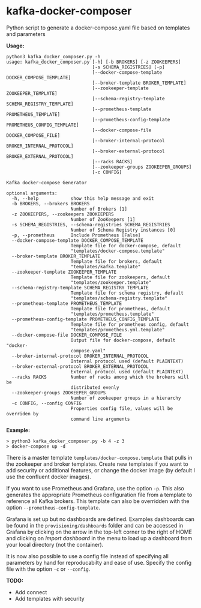 # kafka-docker-composer
Python script to generate a docker-compose.yaml file based on templates and parameters

**Usage:**

```
python3 kafka_docker_composer.py -h
usage: kafka_docker_composer.py [-h] [-b BROKERS] [-z ZOOKEEPERS]
                                [-s SCHEMA_REGISTRIES] [-p]
                                [--docker-compose-template DOCKER_COMPOSE_TEMPLATE]
                                [--broker-template BROKER_TEMPLATE]
                                [--zookeeper-template ZOOKEEPER_TEMPLATE]
                                [--schema-registry-template SCHEMA_REGISTRY_TEMPLATE]
                                [--prometheus-template PROMETHEUS_TEMPLATE]
                                [--prometheus-config-template PROMETHEUS_CONFIG_TEMPLATE]
                                [--docker-compose-file DOCKER_COMPOSE_FILE]
                                [--broker-internal-protocol BROKER_INTERNAL_PROTOCOL]
                                [--broker-external-protocol BROKER_EXTERNAL_PROTOCOL]
                                [--racks RACKS]
                                [--zookeeper-groups ZOOKEEPER_GROUPS]
                                [-c CONFIG]

Kafka docker-compose Generator

optional arguments:
  -h, --help            show this help message and exit
  -b BROKERS, --brokers BROKERS
                        Number of Brokers [1]
  -z ZOOKEEPERS, --zookeepers ZOOKEEPERS
                        Number of ZooKeepers [1]
  -s SCHEMA_REGISTRIES, --schema-registries SCHEMA_REGISTRIES
                        Number of Schema Registry instances [0]
  -p, --prometheus      Include Prometheus [False]
  --docker-compose-template DOCKER_COMPOSE_TEMPLATE
                        Template file for docker-compose, default
                        "templates/docker-compose.template"
  --broker-template BROKER_TEMPLATE
                        Template file for brokers, default
                        "templates/kafka.template"
  --zookeeper-template ZOOKEEPER_TEMPLATE
                        Template file for zookeepers, default
                        "templates/zookeeper.template"
  --schema-registry-template SCHEMA_REGISTRY_TEMPLATE
                        Template file for schema registry, default
                        "templates/schema-registry.template"
  --prometheus-template PROMETHEUS_TEMPLATE
                        Template file for prometheus, default
                        "templates/prometheus.template"
  --prometheus-config-template PROMETHEUS_CONFIG_TEMPLATE
                        Template file for prometheus config, default
                        "templates/prometheus.yml.template"
  --docker-compose-file DOCKER_COMPOSE_FILE
                        Output file for docker-compose, default "docker-
                        compose.yaml"
  --broker-internal-protocol BROKER_INTERNAL_PROTOCOL
                        Internal protocol used (default PLAINTEXT)
  --broker-external-protocol BROKER_EXTERNAL_PROTOCOL
                        External protocol used (default PLAINTEXT)
  --racks RACKS         Number of racks among which the brokers will be
                        distributed evenly
  --zookeeper-groups ZOOKEEPER_GROUPS
                        Number of zookeeper groups in a hierarchy
  -c CONFIG, --config CONFIG
                        Properties config file, values will be overriden by
                        command line arguments
```

**Example:**
```
> python3 kafka_docker_composer.py -b 4 -z 3
> docker-compose up -d
```

There is a master template ```templates/docker-compose.template``` that pulls in the zookeeper and broker templates.
Create new templates if you want to add security or additional features, or change the docker image 
(by default I use the confluent docker images).

If you want to use Prometheus and Grafana, use the option `-p`. This also generates the appropriate Prometheus 
configuration file from a template to reference all Kafka brokers. This template can also be overridden with the
option `--prometheus-config-template`.

Grafana is set up but no dashboards are defined. Examples dashboards can be found in the `provisioning/dashboards`
folder and can be accessed in Grafana by clicking on the arrow in the top-left corner to the right of HOME and
clicking on *Import dashboard* in the menu to load up a dashboard from your local directory (not the container).

 
It is now also possible to use a config file instead of specifying all parameters by hand for 
reproducabilty and ease of use. Specify the config file with the option `-c` or `--config`. 

**TODO:**
* Add connect
* Add templates with security
